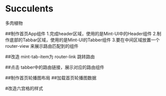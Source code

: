 # Succulents
多肉植物

##制作首页App组件
1.完成header区域，使用的是Mint-UI中的Header组件
2.制作底部的Tabbar区域，使用的是Mint-UI的Tabber组件
3.要在中间区域放置一个 router-view 来展示路由匹配到的组件

##改造 mint-tab-item为 router-link 跳转路由

##点击 tabber中的路由链接，展示对应的路由组件

##制作首页轮播图布局
##加载首页轮播图数据

#改造六宫格的样式